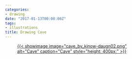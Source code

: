 ```yaml
---
categories:
- drawing
date: "2017-01-13T00:00:00Z"
tags:
- illustrations
title: Drawing Cave
---
```


<div class='row'>
<div class="ui fluid container">
<figure>
<a  href="/assets/posts{{page.path | remove: ".md" | remove: "_posts" }}/cave_by_kinow-daugn02.png" rel="prettyPhoto" class="thumbnail" title="Cave">
{{< showimage
  image="cave_by_kinow-daugn02.png"
  alt="Cave"
  caption="Cave"
  style="height: 400px;"
>}}
